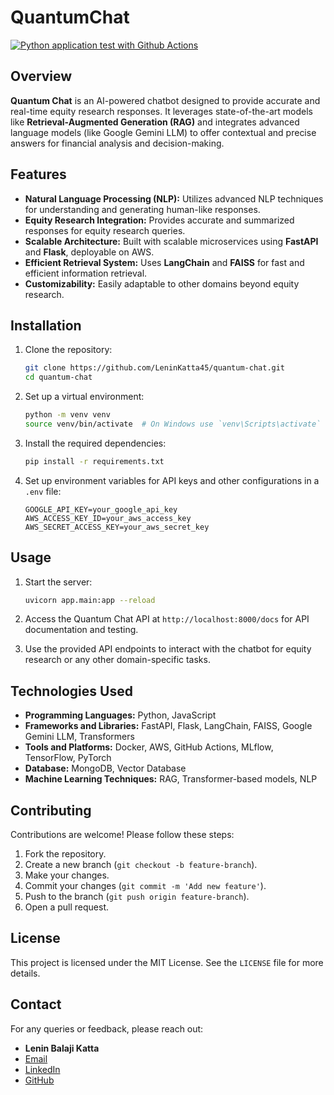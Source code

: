 # QuantumChat
[![Python application test with Github Actions](https://github.com/LeninKatta45/QuantumChat/actions/workflows/main.yml/badge.svg)](https://github.com/LeninKatta45/QuantumChat/actions/workflows/main.yml)

## Overview

**Quantum Chat** is an AI-powered chatbot designed to provide accurate and real-time equity research responses. It leverages state-of-the-art models like **Retrieval-Augmented Generation (RAG)** and integrates advanced language models (like Google Gemini LLM) to offer contextual and precise answers for financial analysis and decision-making.

## Features

- **Natural Language Processing (NLP):** Utilizes advanced NLP techniques for understanding and generating human-like responses.
- **Equity Research Integration:** Provides accurate and summarized responses for equity research queries.
- **Scalable Architecture:** Built with scalable microservices using **FastAPI** and **Flask**, deployable on AWS.
- **Efficient Retrieval System:** Uses **LangChain** and **FAISS** for fast and efficient information retrieval.
- **Customizability:** Easily adaptable to other domains beyond equity research.
  
## Installation

1. Clone the repository:

    ```bash
    git clone https://github.com/LeninKatta45/quantum-chat.git
    cd quantum-chat
    ```

2. Set up a virtual environment:

    ```bash
    python -m venv venv
    source venv/bin/activate  # On Windows use `venv\Scripts\activate`
    ```

3. Install the required dependencies:

    ```bash
    pip install -r requirements.txt
    ```

4. Set up environment variables for API keys and other configurations in a `.env` file:

    ```env
    GOOGLE_API_KEY=your_google_api_key
    AWS_ACCESS_KEY_ID=your_aws_access_key
    AWS_SECRET_ACCESS_KEY=your_aws_secret_key
    ```

## Usage

1. Start the server:

    ```bash
    uvicorn app.main:app --reload
    ```

2. Access the Quantum Chat API at `http://localhost:8000/docs` for API documentation and testing.

3. Use the provided API endpoints to interact with the chatbot for equity research or any other domain-specific tasks.

## Technologies Used

- **Programming Languages:** Python, JavaScript
- **Frameworks and Libraries:** FastAPI, Flask, LangChain, FAISS, Google Gemini LLM, Transformers
- **Tools and Platforms:** Docker, AWS, GitHub Actions, MLflow, TensorFlow, PyTorch
- **Database:** MongoDB, Vector Database
- **Machine Learning Techniques:** RAG, Transformer-based models, NLP

## Contributing

Contributions are welcome! Please follow these steps:

1. Fork the repository.
2. Create a new branch (`git checkout -b feature-branch`).
3. Make your changes.
4. Commit your changes (`git commit -m 'Add new feature'`).
5. Push to the branch (`git push origin feature-branch`).
6. Open a pull request.

## License

This project is licensed under the MIT License. See the `LICENSE` file for more details.

## Contact

For any queries or feedback, please reach out:

- **Lenin Balaji Katta**
- [Email](mailto:leninbalaji45@gmail.com)
- [LinkedIn](https://www.linkedin.com/in/leninkatta)
- [GitHub](https://github.com/LeninKatta45)

